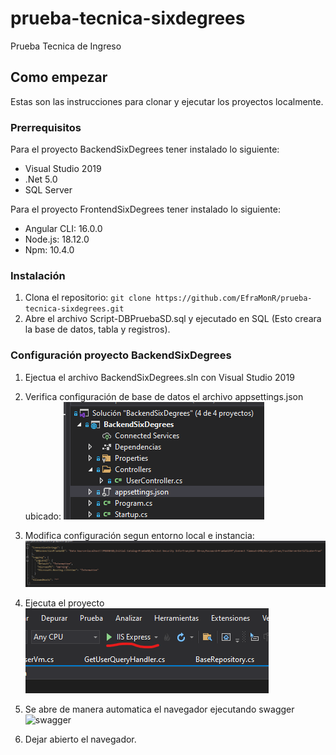# prueba-tecnica-sixdegrees
Prueba Tecnica de Ingreso

## Como empezar
Estas son las instrucciones para clonar y ejecutar los proyectos localmente.

### Prerrequisitos

Para el proyecto BackendSixDegrees tener instalado lo siguiente:
- Visual Studio 2019
- .Net 5.0
- SQL Server

Para el proyecto FrontendSixDegrees tener instalado lo siguiente:
- Angular CLI: 16.0.0
- Node.js: 18.12.0
- Npm: 10.4.0

### Instalación
1. Clona el repositorio: `git clone https://github.com/EfraMonR/prueba-tecnica-sixdegrees.git`
2. Abre el archivo Script-DBPruebaSD.sql y ejecutado en SQL (Esto creara la base de datos, tabla y registros).

### Configuración proyecto BackendSixDegrees
1. Ejectua el archivo BackendSixDegrees.sln con Visual Studio 2019

2. Verifica configuración de base de datos el archivo appsettings.json ubicado: 
![archivo](assets/appsetting.json.png)

3. Modifica configuración segun entorno local e instancia:
![cadena-conexion](assets/cadena-conexion.png)

4. Ejecuta el proyecto
![ejecucion](assets/ejecucion.png)

5. Se abre de manera automatica el navegador ejecutando swagger
![swagger](swagger.png)

6. Dejar abierto el navegador.